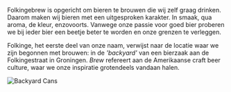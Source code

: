 Folkingebrew is opgericht om bieren te brouwen die wij zelf graag drinken. Daarom maken wij bieren met een uitgesproken karakter. In smaak, qua aroma, de kleur, enzovoorts. Vanwege onze passie voor goed bier proberen we bij ieder bier een beetje beter te worden en onze grenzen te verleggen.

Folkinge, het eerste deel van onze naam, verwijst naar de locatie waar we zijn begonnen met brouwen: in de _'backyard'_ van een bierzaak aan de Folkingestraat in Groningen. _Brew_ refereert aan de Amerikaanse craft beer culture, waar we onze inspiratie grotendeels vandaan halen.

![Backyard Cans](/assets/images/backyard-cans.jpg)
